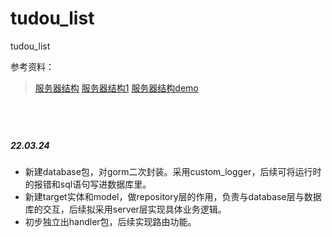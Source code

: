 # tudou_list
tudou_list

参考资料：
> [服务器结构](https://pace.dev/blog/2018/05/09/how-I-write-http-services-after-eight-years.html)
> [服务器结构1](https://www.dudley.codes/posts/2020.05.19-golang-structure-web-servers/)
> [服务器结构demo](https://github.com/dudleycodes/golang-microservice-structure)


&nbsp;
---
##### 22.03.24  
+ 新建database包，对gorm二次封装。采用custom_logger，后续可将运行时的报错和sql语句写进数据库里。  
+ 新建target实体和model，做repository层的作用，负责与database层与数据库的交互，后续拟采用server层实现具体业务逻辑。
+ 初步独立出handler包，后续实现路由功能。  

